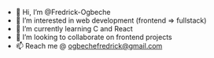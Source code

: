 - 👋 Hi, I’m @Fredrick-Ogbeche
- 👀 I’m interested in web development (frontend => fullstack)
- 🌱 I’m currently learning C and React
- 💞️ I’m looking to collaborate on frontend projects
- 📫 Reach me @ ogbechefredrick@gmail.com

